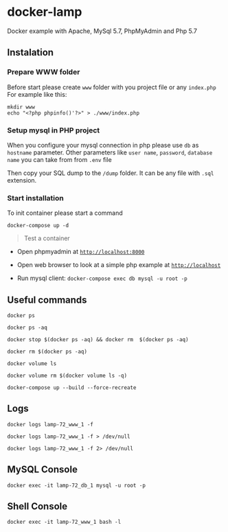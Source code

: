 # docker-lamp

Docker example with Apache, MySql 5.7, PhpMyAdmin and Php 5.7

## Instalation
### Prepare WWW folder
Before start please create `www` folder with you project file or any `index.php` For example like this:
```
mkdir www
echo "<?php phpinfo()'?>" > ./www/index.php
```
### Setup mysql in PHP project
When you configure your mysql connection in php please use `db` as `hostname` parameter. 
Other parameters like `user name`,  `password`, `database name` you can take from from `.env` file

Then copy your SQL dump to the `/dump` folder. It can be any file with `.sql` extension. 

### Start installation
To init container please start a command
```
docker-compose up -d
```
> Test a container
- Open phpmyadmin at [`http://localhost:8000`](http://localhost:8080)

- Open web browser to look at a simple php example at [`http://localhost`](http://localhost)

- Run mysql client: `docker-compose exec db mysql -u root -p`

## Useful commands
```
docker ps

docker ps -aq

docker stop $(docker ps -aq) && docker rm  $(docker ps -aq)

docker rm $(docker ps -aq)

docker volume ls

docker volume rm $(docker volume ls -q)

docker-compose up --build --force-recreate
```

## Logs
```
docker logs lamp-72_www_1 -f

docker logs lamp-72_www_1 -f > /dev/null

docker logs lamp-72_www_1 -f 2> /dev/null
```
## MySQL Console
```
docker exec -it lamp-72_db_1 mysql -u root -p
```

## Shell Console

```
docker exec -it lamp-72_www_1 bash -l
```

